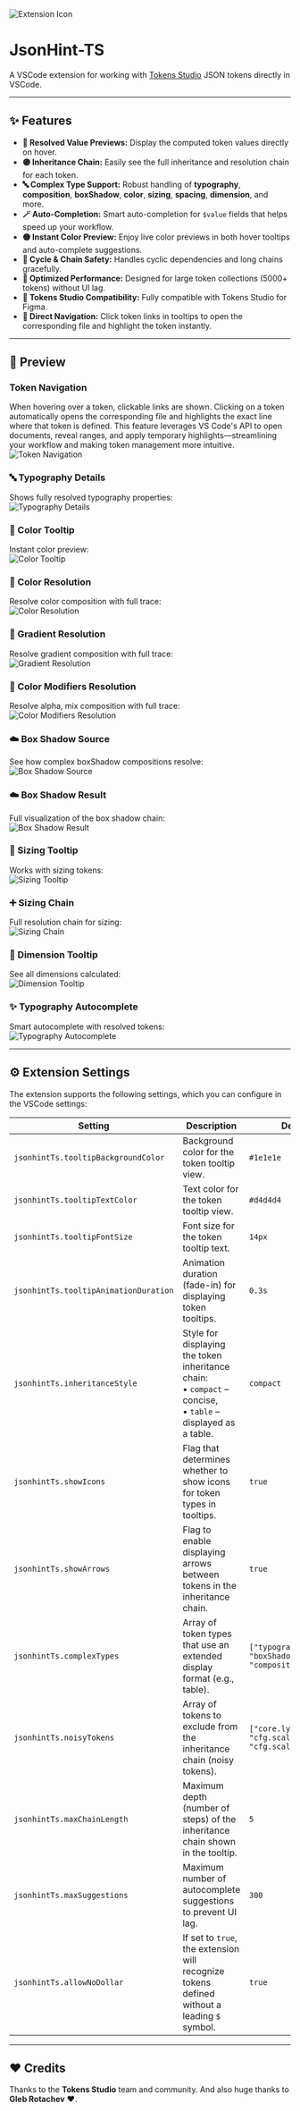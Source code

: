 <img src="https://github.com/AndySobol/JsonHint-TS/raw/HEAD/icon.png" alt="Extension Icon" />

# JsonHint-TS

A VSCode extension for working with [Tokens Studio](https://tokens.studio) JSON tokens directly in VSCode.

---

## ✨ Features

- **🎨 Resolved Value Previews:** Display the computed token values directly on hover.
- **🟣 Inheritance Chain:** Easily see the full inheritance and resolution chain for each token.
- **🔤 Complex Type Support:** Robust handling of **typography**, **composition**, **boxShadow**, **color**, **sizing**, **spacing**, **dimension**, and more.
- **🪄 Auto-Completion:** Smart auto-completion for `$value` fields that helps speed up your workflow.
- **🟡 Instant Color Preview:** Enjoy live color previews in both hover tooltips and auto-complete suggestions.
- **🔄 Cycle & Chain Safety:** Handles cyclic dependencies and long chains gracefully.
- **🐇 Optimized Performance:** Designed for large token collections (5000+ tokens) without UI lag.
- **💼 Tokens Studio Compatibility:** Fully compatible with Tokens Studio for Figma.
- **🔗 Direct Navigation:** Click token links in tooltips to open the corresponding file and highlight the token instantly.

---

## 📸 Preview

### Token Navigation
When hovering over a token, clickable links are shown. Clicking on a token automatically opens the corresponding file and highlights the exact line where that token is defined. This feature leverages VS Code's API to open documents, reveal ranges, and apply temporary highlights—streamlining your workflow and making token management more intuitive.  
<img src="https://github.com/AndySobol/JsonHint-TS/raw/HEAD/screenshots/navigation.gif" alt="Token Navigation" />

### 🔤 Typography Details
Shows fully resolved typography properties:  
<img src="https://github.com/AndySobol/JsonHint-TS/raw/HEAD/screenshots/show-typography2.png" alt="Typography Details" />

### 🎨 Color Tooltip
Instant color preview:  
<img src="https://github.com/AndySobol/JsonHint-TS/raw/HEAD/screenshots/hint-color.png" alt="Color Tooltip" />

### 🎨 Color Resolution
Resolve color composition with full trace:  
<img src="https://github.com/AndySobol/JsonHint-TS/raw/HEAD/screenshots/show-color.png" alt="Color Resolution" />

### 🎨 Gradient Resolution
Resolve gradient composition with full trace:  
<img src="https://github.com/AndySobol/JsonHint-TS/raw/HEAD/screenshots/hint-gradient.png" alt="Gradient Resolution" />

### 🎨 Color Modifiers Resolution
Resolve alpha, mix composition with full trace:  
<img src="https://github.com/AndySobol/JsonHint-TS/raw/HEAD/screenshots/hint-alpha-color.png" alt="Color Modifiers Resolution" />

### ☁️ Box Shadow Source
See how complex boxShadow compositions resolve:  
<img src="https://github.com/AndySobol/JsonHint-TS/raw/HEAD/screenshots/show-box-shadow-source.png" alt="Box Shadow Source" />

### ☁️ Box Shadow Result
Full visualization of the box shadow chain:  
<img src="https://github.com/AndySobol/JsonHint-TS/raw/HEAD/screenshots/show-box-shadow.png" alt="Box Shadow Result" />

### 📏 Sizing Tooltip
Works with sizing tokens:  
<img src="https://github.com/AndySobol/JsonHint-TS/raw/HEAD/screenshots/hint-size.png" alt="Sizing Tooltip" />

### ➕ Sizing Chain
Full resolution chain for sizing:  
<img src="https://github.com/AndySobol/JsonHint-TS/raw/HEAD/screenshots/show-sizing.png" alt="Sizing Chain" />

### 📐 Dimension Tooltip
See all dimensions calculated:  
<img src="https://github.com/AndySobol/JsonHint-TS/raw/HEAD/screenshots/show-size.png" alt="Dimension Tooltip" />

### ✨ Typography Autocomplete
Smart autocomplete with resolved tokens:  
<img src="https://github.com/AndySobol/JsonHint-TS/raw/HEAD/screenshots/hint-typography.png" alt="Typography Autocomplete" />

---

## ⚙️ Extension Settings

The extension supports the following settings, which you can configure in the VSCode settings:

| Setting                               | Description                                                                                                        | Default                                                            |
| ------------------------------------- | ------------------------------------------------------------------------------------------------------------------ | ------------------------------------------------------------------ |
| `jsonhintTs.tooltipBackgroundColor`   | Background color for the token tooltip view.                                                                       | `#1e1e1e`                                                          |
| `jsonhintTs.tooltipTextColor`         | Text color for the token tooltip view.                                                                             | `#d4d4d4`                                                          |
| `jsonhintTs.tooltipFontSize`          | Font size for the token tooltip text.                                                                              | `14px`                                                             |
| `jsonhintTs.tooltipAnimationDuration` | Animation duration (fade-in) for displaying token tooltips.                                                        | `0.3s`                                                             |
| `jsonhintTs.inheritanceStyle`         | Style for displaying the token inheritance chain:<br> • `compact` – concise,<br> • `table` – displayed as a table. | `compact`                                                          |
| `jsonhintTs.showIcons`                | Flag that determines whether to show icons for token types in tooltips.                                            | `true`                                                             |
| `jsonhintTs.showArrows`               | Flag to enable displaying arrows between tokens in the inheritance chain.                                          | `true`                                                             |
| `jsonhintTs.complexTypes`             | Array of token types that use an extended display format (e.g., table).                                            | `["typography", "boxShadow", "composition"]`                       |
| `jsonhintTs.noisyTokens`              | Array of tokens to exclude from the inheritance chain (noisy tokens).                                              | `["core.ly.tab.base", "cfg.scale.base.tab", "cfg.scale.mult.tab"]` |
| `jsonhintTs.maxChainLength`           | Maximum depth (number of steps) of the inheritance chain shown in the tooltip.                                     | `5`                                                                |
| `jsonhintTs.maxSuggestions`           | Maximum number of autocomplete suggestions to prevent UI lag.                                                      | `300`                                                              |
| `jsonhintTs.allowNoDollar`            | If set to `true`, the extension will recognize tokens defined without a leading `$` symbol.                         | `true`                                                             |

---

## ❤️ Credits
Thanks to the **Tokens Studio** team and community.
And also huge thanks to **Gleb Rotachev** ❤️.